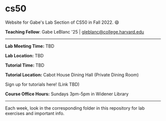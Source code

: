 # cs50
Website for Gabe's Lab Section of CS50 in Fall 2022. 😄

**Teaching Fellow**: Gabe LeBlanc '25 | gleblanc@college.harvard.edu

-----

**Lab Meeting Time:** TBD

**Lab Location:** TBD

**Tutorial Time:** TBD

**Tutorial Location:** Cabot House Dining Hall (Private Dining Room)

Sign up for tutorials here! (Link TBD)

**Course Office Hours:** Sundays 3pm-5pm in Widener Library

-----

Each week, look in the corresponding folder in this repository for lab exercises and important info.


